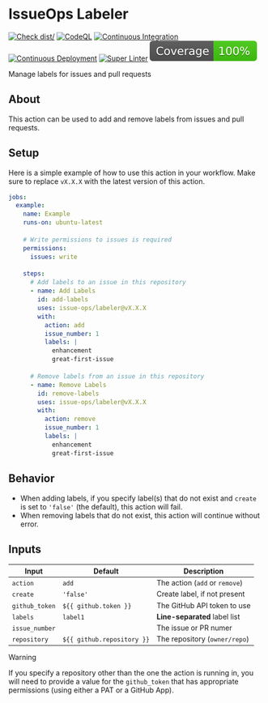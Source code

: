 # IssueOps Labeler

[![Check dist/](https://github.com/issue-ops/labeler/actions/workflows/check-dist.yml/badge.svg)](https://github.com/issue-ops/labeler/actions/workflows/check-dist.yml)
[![CodeQL](https://github.com/issue-ops/labeler/actions/workflows/codeql.yml/badge.svg)](https://github.com/issue-ops/labeler/actions/workflows/codeql.yml)
[![Continuous Integration](https://github.com/issue-ops/labeler/actions/workflows/continuous-integration.yml/badge.svg)](https://github.com/issue-ops/labeler/actions/workflows/continuous-integration.yml)
[![Continuous Deployment](https://github.com/issue-ops/labeler/actions/workflows/continuous-deployment.yml/badge.svg)](https://github.com/issue-ops/labeler/actions/workflows/continuous-deployment.yml)
[![Super Linter](https://github.com/issue-ops/labeler/actions/workflows/super-linter.yml/badge.svg)](https://github.com/issue-ops/labeler/actions/workflows/super-linter.yml)
[![Code Coverage](./badges/coverage.svg)](./badges/coverage.svg)

Manage labels for issues and pull requests

## About

This action can be used to add and remove labels from issues and pull requests.

## Setup

Here is a simple example of how to use this action in your workflow. Make sure
to replace `vX.X.X` with the latest version of this action.

```yaml
jobs:
  example:
    name: Example
    runs-on: ubuntu-latest

    # Write permissions to issues is required
    permissions:
      issues: write

    steps:
      # Add labels to an issue in this repository
      - name: Add Labels
        id: add-labels
        uses: issue-ops/labeler@vX.X.X
        with:
          action: add
          issue_number: 1
          labels: |
            enhancement
            great-first-issue

      # Remove labels from an issue in this repository
      - name: Remove Labels
        id: remove-labels
        uses: issue-ops/labeler@vX.X.X
        with:
          action: remove
          issue_number: 1
          labels: |
            enhancement
            great-first-issue
```

## Behavior

- When adding labels, if you specify label(s) that do not exist and `create` is
  set to `'false'` (the default), this action will fail.
- When removing labels that do not exist, this action will continue without
  error.

## Inputs

| Input          | Default                    | Description                    |
| -------------- | -------------------------- | ------------------------------ |
| `action`       | `add`                      | The action (`add` or `remove`) |
| `create`       | `'false'`                  | Create label, if not present   |
| `github_token` | `${{ github.token }}`      | The GitHub API token to use    |
| `labels`       | `label1`                   | **Line-separated** label list  |
| `issue_number` |                            | The issue or PR numer          |
| `repository`   | `${{ github.repository }}` | The repository (`owner/repo`)  |

> [!WARNING]
>
> If you specify a repository other than the one the action is running in, you
> will need to provide a value for the `github_token` that has appropriate
> permissions (using either a PAT or a GitHub App).
